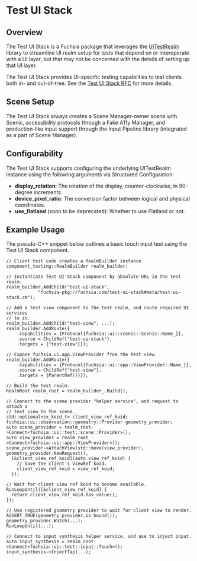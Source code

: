 # Test UI Stack

## Overview

The Test UI Stack is a Fuchsia package that leverages the
[UITestRealm](../ui_test_realm/README.md) library to streamline UI realm setup
for tests that depend on or interoperate with a UI layer, but that may not be
concerned with the details of setting up that UI layer.

The Test UI Stack provides UI-specific testing capabilities to test clients both in-
and out-of-tree. See the
[Test UI Stack RFC](///docs/contribute/governance/rfcs/0180_test_ui_stack.md)
for more details.

## Scene Setup

The Test UI Stack always creates a Scene Manager-owner scene with Scenic,
accessibility protocols through a Fake A11y Manager, and production-like input
support through the Input Pipeline library (integrated as a part of Scene Manager).

## Configurability

The Test UI Stack supports configuring the underlying UITestRealm instance
using the following arguments via Structured Configuration:

- **display_rotation**: The rotation of the display, counter-clockwise, in 90-degree increments.
- **device_pixel_ratio**: The conversion factor between logical and physical coordinates.
- **use_flatland** (soon to be deprecated): Whether to use Flatland or not.

## Example Usage

The pseudo-C++ snippet below outlines a basic touch input test using the Test UI
Stack component.

```
// Client test code creates a RealmBuilder instance.
component_testing::RealmBuilder realm_builder;

// Instantiate Test UI Stack component by absolute URL in the test realm.
realm_builder.AddChild("test-ui-stack",
            "fuchsia-pkg://fuchsia.com/test-ui-stack#meta/test-ui-stack.cm");

// Add a test view component to the test realm, and route required UI services
// to it.
realm_builder.AddChild("test-view", ...);
realm_builder.AddRoute({
    .capabilities = {Protocol{fuchsia::ui::scenic::Scenic::Name_}},
    .source = ChildRef{"test-ui-stack"},
    .targets = {"test-view"}});

// Expose fuchsia.ui.app.ViewProvider from the test view.
realm_builder.AddRoute({
    .capabilities = {Protocol{fuchsia::ui::app::ViewProvider::Name_}},
    .source = ChildRef{"test-view"},
    .targets = {ParentRef()}});

// Build the test realm.
RealmRoot realm_root = realm_builder_.Build();

// Connect to the scene provider "helper service", and request to attach a
// test view to the scene.
std::optional<zx_koid_t> client_view_ref_koid;
fuchsia::ui::observation::geometry::Provider geometry_provider;
auto scene_provider = realm_root->Connect<fuchsia::ui::test::scene::Provider>();
auto view_provider = realm_root_->Connect<fuchsia::ui::app::ViewProvider>();
scene_provider->AttachView(std::move(view_provider), geometry_provider.NewRequest(),
  [&client_view_ref_koid](auto view_ref_koid) {
    // Save the client's ViewRef koid.
    client_view_ref_koid = view_ref_koid;
  });

// Wait for client view ref koid to become available.
RunLoopUntil([&client_view_ref_koid] {
  return client_view_ref_koid.has_value();
});

// Use registered geometry provider to wait for client view to render.
ASSERT_TRUE(geometry_provider.is_bound());
geometry_provider.Watch(...);
RunLoopUntil(...);

// Connect to input synthesis helper service, and use to inject input.
auto input_synthesis = realm_root->Connect<fuchsia::ui::test::input::Touch>();
input_synthesis->InjectTap(...);
```
